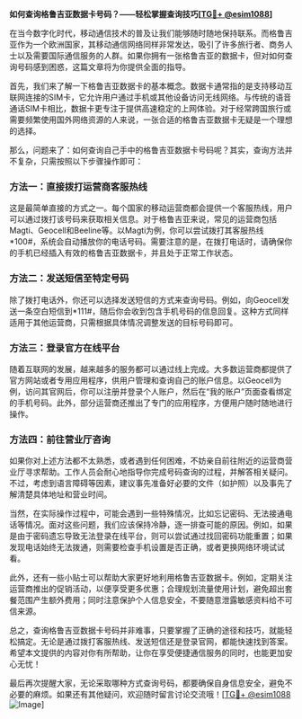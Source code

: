 **如何查询格鲁吉亚数据卡号码？——轻松掌握查询技巧[[TG💪+ @esim1088](https://t.me/s/esim1088)]**

在当今数字化时代，移动通信技术的普及让我们能够随时随地保持联系。而格鲁吉亚作为一个欧洲国家，其移动通信网络同样非常发达，吸引了许多旅行者、商务人士以及需要国际通信服务的人群。如果你拥有一张格鲁吉亚的数据卡，但对如何查询号码感到困惑，这篇文章将为你提供全面的指导。

首先，我们来了解一下格鲁吉亚数据卡的基本概念。数据卡通常指的是支持移动互联网连接的SIM卡，它允许用户通过手机或其他设备访问无线网络。与传统的语音通话SIM卡相比，数据卡更专注于提供高速稳定的上网体验。对于经常跨国旅行或需要频繁使用国外网络资源的人来说，一张合适的格鲁吉亚数据卡无疑是一个理想的选择。

那么，问题来了：如何查询自己手中的格鲁吉亚数据卡号码呢？其实，查询方法并不复杂，只需按照以下步骤操作即可：

### 方法一：直接拨打运营商客服热线
这是最简单直接的方式之一。每个国家的移动运营商都会提供一个客服热线，用户可以通过拨打该号码来获取相关信息。对于格鲁吉亚来说，常见的运营商包括Magti、Geocell和Beeline等。以Magti为例，你可以尝试拨打其客服热线*100#，系统会自动播放你的电话号码。需要注意的是，在拨打电话时，请确保你的手机已经插入有效的格鲁吉亚数据卡，并且处于正常工作状态。

### 方法二：发送短信至特定号码
除了拨打电话外，你还可以选择发送短信的方式来查询号码。例如，向Geocell发送一条空白短信到*111#，随后你会收到包含手机号码的信息回复。这种方式同样适用于其他运营商，只需根据具体情况调整发送的目标号码即可。

### 方法三：登录官方在线平台
随着互联网的发展，越来越多的服务都可以通过线上完成。大多数运营商都提供了官方网站或者专用应用程序，供用户管理和查询自己的账户信息。以Geocell为例，访问其官网后，你可以注册并登录个人账户，然后在“我的账户”页面查看绑定的手机号码。此外，部分运营商还推出了专门的应用程序，方便用户随时随地进行操作。

### 方法四：前往营业厅咨询
如果你对上述方法都不太熟悉，或者遇到任何困难，不妨亲自前往附近的运营商营业厅寻求帮助。工作人员会耐心地指导你完成号码查询的过程，并解答相关疑问。不过，考虑到语言障碍等因素，建议事先准备好必要的文件（如护照）以及事先了解清楚具体地址和营业时间。

当然，在实际操作过程中，可能会遇到一些特殊情况，比如忘记密码、无法接通电话等情况。面对这些问题，我们应该保持冷静，逐一排查可能的原因。例如，如果是由于密码遗忘导致无法登录在线平台，则可以尝试通过找回密码功能重置；如果发现电话始终无法拨通，则需要检查手机设置是否正确，或者更换网络环境试试看。

此外，还有一些小贴士可以帮助大家更好地利用格鲁吉亚数据卡。例如，定期关注运营商推出的促销活动，以便享受更多优惠；合理规划流量使用计划，避免超出套餐范围产生额外费用；同时注意保护个人信息安全，不要随意泄露敏感资料给不可信来源。

总之，查询格鲁吉亚数据卡号码并非难事，只要掌握了正确的途径和技巧，就能轻松搞定。无论是通过拨打客服热线、发送短信还是登录官网，都能快速找到答案。希望本文提供的内容对你有所帮助，让你在享受便捷通信服务的同时，也能更加安心无忧！

最后再次提醒大家，无论采取哪种方式查询号码，都要确保自身信息安全，避免不必要的麻烦。如果还有其他疑问，欢迎随时留言讨论交流哦！[[TG💪+ @esim1088](https://t.me/s/esim1088) ![Image](https://i.postimg.cc/4NQfJmqS/Snipaste-2025-05-13-00-14-12.png)]